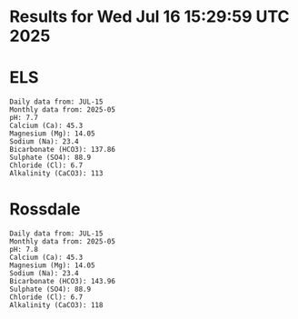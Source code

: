 # Results for Wed Jul 16 15:29:59 UTC 2025
# ELS
```
Daily data from: JUL-15
Monthly data from: 2025-05
pH: 7.7
Calcium (Ca): 45.3
Magnesium (Mg): 14.05
Sodium (Na): 23.4
Bicarbonate (HCO3): 137.86
Sulphate (SO4): 88.9
Chloride (Cl): 6.7
Alkalinity (CaCO3): 113
```
# Rossdale
```
Daily data from: JUL-15
Monthly data from: 2025-05
pH: 7.8
Calcium (Ca): 45.3
Magnesium (Mg): 14.05
Sodium (Na): 23.4
Bicarbonate (HCO3): 143.96
Sulphate (SO4): 88.9
Chloride (Cl): 6.7
Alkalinity (CaCO3): 118
```
